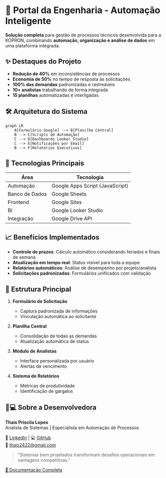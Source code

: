 # 🚀 Portal da Engenharia - Automação Inteligente

**Solução completa** para gestão de processos técnicos desenvolvida para a KOPRON, combinando **automação, organização e análise de dados** em uma plataforma integrada.

## ✨ Destaques do Projeto
- **Redução de 40%** em inconsistências de processos
- **Economia de 50%** no tempo de resposta às solicitações
- **100% das demandas** padronizadas e rastreáveis
- **10+ analistas** trabalhando de forma integrada
- **15 planilhas** automatizadas e interligadas

## 🛠️ Arquitetura do Sistema
```mermaid
graph LR
    A[Formulário Google] --> B[Planilha Central]
    B --> C[Scripts de Automação]
    C --> D[Dashboards Looker Studio]
    C --> E[Notificações por Email]
    B --> F[Relatórios Executivos]
```

## 🔧 Tecnologias Principais

| Área          | Tecnologia               |
|---------------|--------------------------|
| Automação     | Google Apps Script (JavaScript) |
| Banco de Dados| Google Sheets            |
| Frontend      | Google Sites             |
| BI            | Google Looker Studio     |
| Integração    | Google Drive API         |

## 📈 Benefícios Implementados

- **Controle de prazos**: Cálculo automático considerando feriados e finais de semana  
- **Atualização em tempo real**: Status visível para toda a equipe  
- **Relatórios automáticos**: Análise de desempenho por projeto/analista  
- **Solicitações padronizadas**: Formulários unificados com validação  

## 📂 Estrutura Principal

1. **Formulário de Solicitação**  
   - Captura padronizada de informações  
   - Vinculação automática ao solicitante  

2. **Planilha Central**  
   - Consolidação de todas as demandas  
   - Atualização automática de status  

3. **Módulo de Analistas**  
   - Interface personalizada por usuário  
   - Alertas de vencimento  

4. **Sistema de Relatórios**  
   - Métricas de produtividade  
   - Identificação de gargalos  

## 👩💻 Sobre a Desenvolvedora

**Thais Priscila Lopes**  
Analista de Sistemas | Especialista em Automação de Processos  

💼 [LinkedIn](#) | 💻 [GitHub](#)  
📧 thais2422@gmail.com  

> "Sistemas bem projetados transformam desafios operacionais em vantagens competitivas."

[📄 Documentação Completa](#)
